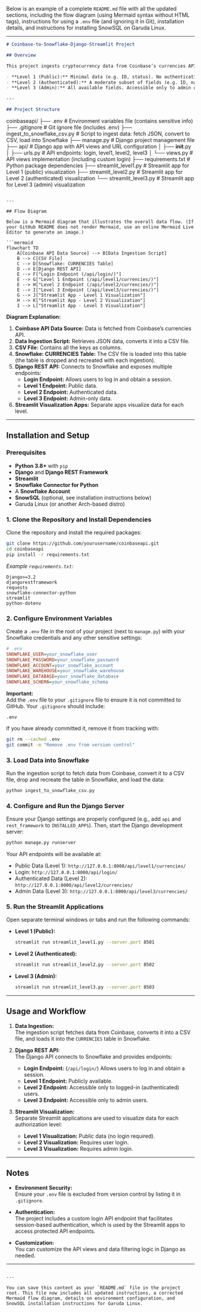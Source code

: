 Below is an example of a complete `README.md` file with all the updated sections, including the flow diagram (using Mermaid syntax without HTML tags), instructions for using a `.env` file (and ignoring it in Git), installation details, and instructions for installing SnowSQL on Garuda Linux.

---

```markdown
# Coinbase-to-Snowflake-Django-Streamlit Project

## Overview

This project ingests cryptocurrency data from Coinbase’s currencies API, loads it into a Snowflake database, exposes the data via a Django REST API with three authorization levels, and visualizes the data using separate Streamlit applications. A custom login API endpoint is provided so that users can log in via session-based authentication. The three authorization levels are:

- **Level 1 (Public):** Minimal data (e.g. ID, status). No authentication required.
- **Level 2 (Authenticated):** A moderate subset of fields (e.g. ID, name, min_size, status, default_network, display_name). Requires login.
- **Level 3 (Admin):** All available fields. Accessible only to admin users (users with `is_staff` or `is_superuser` set to true).

---

## Project Structure

```
coinbaseapi/
├── .env                     # Environment variables file (contains sensitive info)
├── .gitignore               # Git ignore file (includes .env)
├── ingest_to_snowflake_csv.py   # Script to ingest data: fetch JSON, convert to CSV, load into Snowflake
├── manage.py                # Django project management file
├── api/                     # Django app with API views and URL configuration
│   ├── __init__.py
│   ├── urls.py              # API endpoints: login, level1, level2, level3
│   └── views.py             # API views implementation (including custom login)
├── requirements.txt         # Python package dependencies
├── streamlit_level1.py      # Streamlit app for Level 1 (public) visualization
├── streamlit_level2.py      # Streamlit app for Level 2 (authenticated) visualization
└── streamlit_level3.py      # Streamlit app for Level 3 (admin) visualization
```

---

## Flow Diagram

Below is a Mermaid diagram that illustrates the overall data flow. (If your GitHub README does not render Mermaid, use an online Mermaid Live Editor to generate an image.)

```mermaid
flowchart TD
    A[Coinbase API Data Source] --> B[Data Ingestion Script]
    B --> C[CSV File]
    C --> D[Snowflake: CURRENCIES Table]
    D --> E[Django REST API]
    E --> F["Login Endpoint (/api/login/)"]
    E --> G["Level 1 Endpoint (/api/level1/currencies/)"]
    E --> H["Level 2 Endpoint (/api/level2/currencies/)"]
    E --> I["Level 3 Endpoint (/api/level3/currencies/)"]
    G --> J["Streamlit App - Level 1 Visualization"]
    H --> K["Streamlit App - Level 2 Visualization"]
    I --> L["Streamlit App - Level 3 Visualization"]
```

**Diagram Explanation:**

1. **Coinbase API Data Source:** Data is fetched from Coinbase’s currencies API.
2. **Data Ingestion Script:** Retrieves JSON data, converts it into a CSV file.
3. **CSV File:** Contains all the keys as columns.
4. **Snowflake: CURRENCIES Table:** The CSV file is loaded into this table (the table is dropped and recreated with each ingestion).
5. **Django REST API:** Connects to Snowflake and exposes multiple endpoints:
   - **Login Endpoint:** Allows users to log in and obtain a session.
   - **Level 1 Endpoint:** Public data.
   - **Level 2 Endpoint:** Authenticated data.
   - **Level 3 Endpoint:** Admin-only data.
6. **Streamlit Visualization Apps:** Separate apps visualize data for each level.

---

## Installation and Setup

### Prerequisites

- **Python 3.8+** with `pip`
- **Django** and **Django REST Framework**
- **Streamlit**
- **Snowflake Connector for Python**
- A **Snowflake Account**
- **SnowSQL** (optional, see installation instructions below)
- Garuda Linux (or another Arch-based distro)

### 1. Clone the Repository and Install Dependencies

Clone the repository and install the required packages:

```bash
git clone https://github.com/yourusername/coinbaseapi.git
cd coinbaseapi
pip install -r requirements.txt
```

*Example `requirements.txt`:*
```
Django>=3.2
djangorestframework
requests
snowflake-connector-python
streamlit
python-dotenv
```

### 2. Configure Environment Variables

Create a `.env` file in the root of your project (next to `manage.py`) with your Snowflake credentials and any other sensitive settings:

```ini
# .env
SNOWFLAKE_USER=your_snowflake_user
SNOWFLAKE_PASSWORD=your_snowflake_password
SNOWFLAKE_ACCOUNT=your_snowflake_account
SNOWFLAKE_WAREHOUSE=your_snowflake_warehouse
SNOWFLAKE_DATABASE=your_snowflake_database
SNOWFLAKE_SCHEMA=your_snowflake_schema
```

**Important:**  
Add the `.env` file to your `.gitignore` file to ensure it is not committed to GitHub. Your `.gitignore` should include:

```gitignore
.env
```

If you have already committed it, remove it from tracking with:

```bash
git rm --cached .env
git commit -m "Remove .env from version control"
```

### 3. Load Data into Snowflake

Run the ingestion script to fetch data from Coinbase, convert it to a CSV file, drop and recreate the table in Snowflake, and load the data:

```bash
python ingest_to_snowflake_csv.py
```

### 4. Configure and Run the Django Server

Ensure your Django settings are properly configured (e.g., add `api` and `rest_framework` to `INSTALLED_APPS`). Then, start the Django development server:

```bash
python manage.py runserver
```

Your API endpoints will be available at:

- Public Data (Level 1): `http://127.0.0.1:8000/api/level1/currencies/`
- Login: `http://127.0.0.1:8000/api/login/`
- Authenticated Data (Level 2): `http://127.0.0.1:8000/api/level2/currencies/`
- Admin Data (Level 3): `http://127.0.0.1:8000/api/level3/currencies/`

### 5. Run the Streamlit Applications

Open separate terminal windows or tabs and run the following commands:

- **Level 1 (Public):**

  ```bash
  streamlit run streamlit_level1.py --server.port 8501
  ```

- **Level 2 (Authenticated):**

  ```bash
  streamlit run streamlit_level2.py --server.port 8502
  ```

- **Level 3 (Admin):**

  ```bash
  streamlit run streamlit_level3.py --server.port 8503
  ```



---

## Usage and Workflow

1. **Data Ingestion:**  
   The ingestion script fetches data from Coinbase, converts it into a CSV file, and loads it into the `CURRENCIES` table in Snowflake.

2. **Django REST API:**  
   The Django API connects to Snowflake and provides endpoints:
   - **Login Endpoint:** (`/api/login/`) Allows users to log in and obtain a session.
   - **Level 1 Endpoint:** Publicly available.
   - **Level 2 Endpoint:** Accessible only to logged-in (authenticated) users.
   - **Level 3 Endpoint:** Accessible only to admin users.

3. **Streamlit Visualization:**  
   Separate Streamlit applications are used to visualize data for each authorization level:
   - **Level 1 Visualization:** Public data (no login required).
   - **Level 2 Visualization:** Requires user login.
   - **Level 3 Visualization:** Requires admin login.

---

## Notes

- **Environment Security:**  
  Ensure your `.env` file is excluded from version control by listing it in `.gitignore`.

- **Authentication:**  
  The project includes a custom login API endpoint that facilitates session-based authentication, which is used by the Streamlit apps to access protected API endpoints.

- **Customization:**  
  You can customize the API views and data filtering logic in Django as needed.

---


```

---

You can save this content as your `README.md` file in the project root. This file now includes all updated instructions, a corrected Mermaid flow diagram, details on environment configuration, and SnowSQL installation instructions for Garuda Linux.
